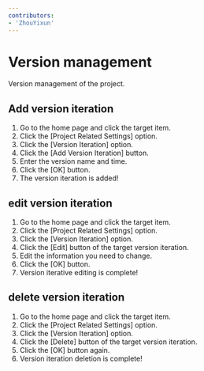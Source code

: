 ```yaml
---
contributors:
- 'ZhouYixun'
---
```


# Version management

Version management of the project.

## Add version iteration

1. Go to the home page and click the target item.
2. Click the [Project Related Settings] option.
3. Click the [Version Iteration] option.
4. Click the [Add Version Iteration] button.
5. Enter the version name and time.
6. Click the [OK] button.
7. The version iteration is added!

## edit version iteration

1. Go to the home page and click the target item.
2. Click the [Project Related Settings] option.
3. Click the [Version Iteration] option.
4. Click the [Edit] button of the target version iteration.
5. Edit the information you need to change.
6. Click the [OK] button.
7. Version iterative editing is complete!

## delete version iteration

1. Go to the home page and click the target item.
2. Click the [Project Related Settings] option.
3. Click the [Version Iteration] option.
4. Click the [Delete] button of the target version iteration.
5. Click the [OK] button again.
6. Version iteration deletion is complete!
